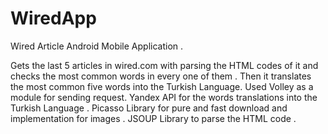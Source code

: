 # WiredApp

Wired Article Android Mobile Application . 

Gets the last 5 articles in wired.com with parsing the HTML codes of it and checks the most common words in every one of them . 
Then it translates the most common five words into the Turkish Language. 
Used Volley as a module for sending request.
Yandex API for the words translations into the Turkish Language .
Picasso Library for pure and fast download and implementation for images .
JSOUP Library to parse the HTML code . 
